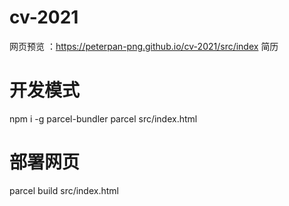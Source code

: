# cv-2021
网页预览 ：https://peterpan-png.github.io/cv-2021/src/index
简历
# 开发模式
npm i -g parcel-bundler
parcel src/index.html
# 部署网页
parcel build src/index.html
